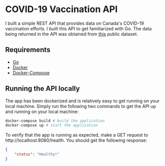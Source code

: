 # COVID-19 Vaccination API 
I built a simple REST API that provides data on Canada's COVID-19 vaccination efforts. I built this API to get familiarized with Go. The data being returned in the API was obtained from [this](https://github.com/owid/covid-19-data/blob/master/public/data/vaccinations/country_data/Canada.csv) public dataset. 

## Requirements 
- [Go](https://golang.org/dl/)
- [Docker](https://www.docker.com/products/docker-desktop)
- [Docker-Compose](https://docs.docker.com/compose/install/)

## Running the API locally
The app has been dockerized and is relatively easy to get running on your local machine. Simply run the following two commands to get the API up and running on your local machine: 
```bash
docker-compose build # build the application
docker-compose up # start the application
```

To verify that the app is running as expected, make a GET request to http://localhost:8080/health. You should get the following response: 
```json
{
    "status": "Healthy!"
}
```
